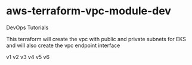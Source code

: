 # aws-terraform-vpc-module-dev
DevOps Tutorials
<p>This terraform will create the vpc with public and private subnets for EKS and will also create the vpc endpoint interface </p>

v1 v2 v3 v4 v5 v6
